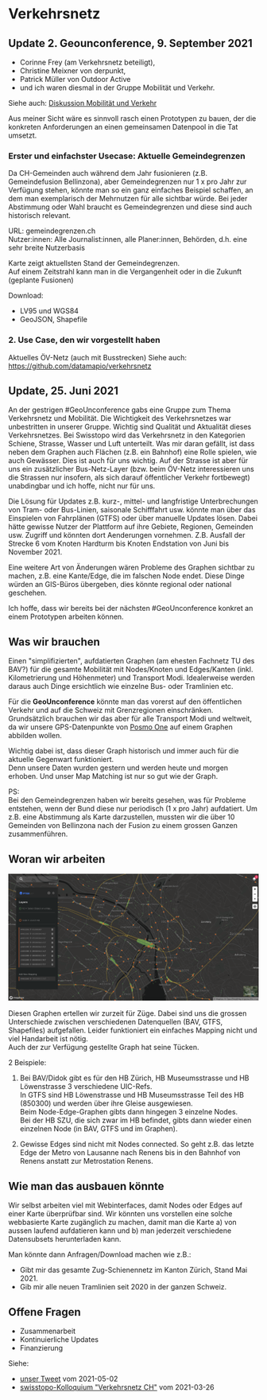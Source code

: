 # Verkehrsnetz

## Update 2. Geounconference, 9. September 2021
- Corinne Frey (am Verkehrsnetz beteiligt), 
- Christine Meixner von derpunkt, 
- Patrick Müller von Outdoor Active        
- und ich waren diesmal in der Gruppe Mobilität und Verkehr.       
                            
Siehe auch: [Diskussion Mobilität und Verkehr](https://github.com/GeoUnconference/discussions/discussions/10)         

Aus meiner Sicht wäre es sinnvoll rasch einen Prototypen zu bauen, der die konkreten Anforderungen an einen gemeinsamen Datenpool in die Tat umsetzt.     

### Erster und einfachster Usecase: Aktuelle Gemeindegrenzen
Da CH-Gemeinden auch während dem Jahr fusionieren (z.B. Gemeindefusion Bellinzona), aber Gemeindegrenzen nur 1 x pro Jahr zur Verfügung stehen, könnte man so ein ganz einfaches Beispiel schaffen, an dem man exemplarisch der Mehrnutzen für alle sichtbar würde. Bei jeder Abstimmung oder Wahl braucht es Gemeindegrenzen und diese sind auch historisch relevant.

URL: gemeindegrenzen.ch         
Nutzer:innen: Alle Journalist:innen, alle Planer:innen, Behörden, d.h. eine sehr breite Nutzerbasis             

Karte zeigt aktuellsten Stand der Gemeindegrenzen.             
Auf einem Zeitstrahl kann man in die Vergangenheit oder in die Zukunft (geplante Fusionen)           

Download:        
- LV95 und WGS84             
- GeoJSON, Shapefile          

### 2. Use Case, den wir vorgestellt haben
Aktuelles ÖV-Netz (auch mit Busstrecken)
Siehe auch:
https://github.com/datamapio/verkehrsnetz



## Update, 25. Juni 2021
An der gestrigen #GeoUnconference gabs eine Gruppe zum Thema Verkehrsnetz und Mobilität. Die Wichtigkeit des Verkehrsnetzes war unbestritten in unserer Gruppe. 
Wichtig sind Qualität und Aktualität dieses Verkehrsnetzes. Bei Swisstopo wird das Verkehrsnetz in den Kategorien Schiene, Strasse, Wasser und Luft unterteilt. Was mir daran gefällt, ist dass neben dem Graphen auch Flächen (z.B. ein Bahnhof) eine Rolle spielen, wie auch Gewässer. Dies ist auch für uns wichtig. 
Auf der Strasse ist aber für uns ein zusätzlicher Bus-Netz-Layer (bzw. beim ÖV-Netz interessieren uns die Strassen nur insofern, als sich darauf öffentlicher Verkehr fortbewegt) unabdingbar und ich hoffe, nicht nur für uns.   
       
Die Lösung für Updates z.B. kurz-, mittel- und langfristige Unterbrechungen von Tram- oder Bus-Linien, saisonale Schifffahrt usw. könnte man über das Einspielen von Fahrplänen (GTFS) oder über manuelle Updates lösen. Dabei hätte gewisse Nutzer der Plattform auf ihre Gebiete, Regionen, Gemeinden usw. Zugriff und könnten dort Aenderungen vornehmen. Z.B. Ausfall der Strecke 6 vom Knoten Hardturm bis Knoten Endstation von Juni bis November 2021.        
      
Eine weitere Art von Änderungen wären Probleme des Graphen sichtbar zu machen, z.B. eine Kante/Edge, die im falschen Node endet. Diese Dinge würden an GIS-Büros übergeben, dies könnte regional oder national geschehen.     

Ich hoffe, dass wir bereits bei der nächsten #GeoUnconference konkret an einem Prototypen arbeiten können.




## Was wir brauchen

Einen "simplifizierten", aufdatierten Graphen (am ehesten Fachnetz TU des BAV?) für die gesamte Mobilität mit Nodes/Knoten und Edges/Kanten (inkl. Kilometrierung und Höhenmeter) und Transport Modi. Idealerweise werden daraus auch Dinge ersichtlich wie einzelne Bus- oder Tramlinien etc.       

Für die **GeoUnconference** könnte man das vorerst auf den öffentlichen Verkehr und auf die Schweiz mit Grenzregionen einschränken.      
Grundsätzlich brauchen wir das aber für alle Transport Modi und weltweit, da wir unsere GPS-Datenpunkte von [Posmo One](https://datamap.io/) auf einem Graphen abbilden wollen.
                 
Wichtig dabei ist, dass dieser Graph historisch und immer auch für die aktuelle Gegenwart funktioniert.              
Denn unsere Daten wurden gestern und werden heute und morgen erhoben. Und unser Map Matching ist nur so gut wie der Graph.

PS:       
Bei den Gemeindegrenzen haben wir bereits gesehen, was für Probleme entstehen, wenn der Bund diese nur periodisch (1 x pro Jahr) aufdatiert. Um z.B. eine Abstimmung als Karte darzustellen, mussten wir die über 10 Gemeinden von Bellinzona nach der Fusion zu einem grossen Ganzen zusammenführen.   
      

## Woran wir arbeiten

<img src="https://github.com/datamapio/verkehrsnetz/blob/main/h3_nodes_edges.png" width="1200" />

Diesen Graphen ertellen wir zurzeit für Züge. Dabei sind uns die grossen Unterschiede zwischen verschiedenen Datenquellen (BAV, GTFS, Shapefiles) aufgefallen. 
Leider funktioniert ein einfaches Mapping nicht und viel Handarbeit ist nötig.      
Auch der zur Verfügung gestellte Graph hat seine Tücken.         

2 Beispiele:        
1. Bei BAV/Didok gibt es für den HB Zürich, HB Museumsstrasse und HB Löwenstrasse 3 verschiedene UIC-Refs.       
In GTFS sind HB Löwenstrasse und HB Museumsstrasse Teil des HB (850300) und werden über ihre Gleise ausgewiesen.     
Beim Node-Edge-Graphen gibts dann hingegen 3 einzelne Nodes.         
Bei der HB SZU, die sich zwar im HB befindet, gibts dann wieder einen einzelnen Node (in BAV, GTFS und im Graphen).      
      
2. Gewisse Edges sind nicht mit Nodes connected. So geht z.B. das letzte Edge der Metro von Lausanne nach Renens bis in den Bahnhof von Renens anstatt zur Metrostation Renens.  


## Wie man das ausbauen könnte

Wir selbst arbeiten viel mit Webinterfaces, damit Nodes oder Edges auf einer Karte überprüfbar sind. 
Wir könnten uns vorstellen eine solche webbasierte Karte zugänglich zu machen, damit man die Karte 
a) von aussen laufend aufdatieren kann und b) man jederzeit verschiedene Datensubsets herunterladen kann.               

Man könnte dann Anfragen/Download machen wie z.B.: 
- Gibt mir das gesamte Zug-Schienennetz im Kanton Zürich, Stand Mai 2021. 
- Gib mir alle neuen Tramlinien seit 2020 in der ganzen Schweiz. 


## Offene Fragen
- Zusammenarbeit
- Kontinuierliche Updates
- Finanzierung







Siehe:
- [unser Tweet](https://twitter.com/datamapio/status/1388849007607357442?s=20) vom 2021-05-02
- [swisstopo-Kolloquium "Verkehrsnetz CH"](https://www.swisstopo.admin.ch/de/swisstopo/veranstaltungen/colloque.detail.event.html/swisstopo-internet/events2021/colloquium-20-21/20210326.html) vom 2021-03-26
